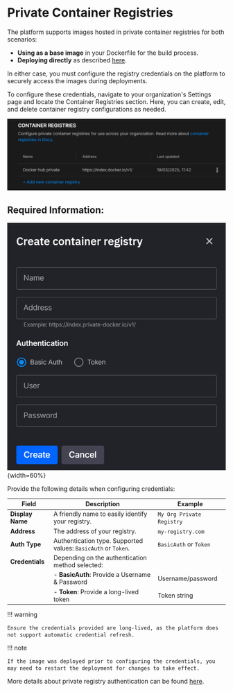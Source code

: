 # Private Container Registries

The platform supports images hosted in private container registries for both scenarios:

- **Using as a base image** in your Dockerfile for the build process.
- **Deploying directly** as described [here](./deploy-external-image.md).

In either case, you must configure the registry credentials on the platform to securely access the images during deployments.
 
To configure these credentials, navigate to your organization's Settings page and locate the Container Registries section. Here, you can create, edit, and delete container registry configurations as needed.

![Settings](../images/container-registies/container-registries-settings.png)

## Required Information:

![Create](../images/container-registies/container-registries-create.png){width=60%}

Provide the following details when configuring credentials:

| Field           | Description                                                                                           | Example                      |
|-----------------|-------------------------------------------------------------------------------------------------------|------------------------------|
| **Display Name**| A friendly name to easily identify your registry.                                                     | `My Org Private Registry`    |
| **Address**     | The address of your registry.                                                                         | `my-registry.com`            |
| **Auth Type**   | Authentication type. Supported values: `BasicAuth` or `Token`.                                        | `BasicAuth` or `Token`       |
| **Credentials** | Depending on the authentication method selected:                                                      |                              |
|                 | - **BasicAuth**: Provide a Username & Password                                                        | Username/password            |
|                 | - **Token**: Provide a long-lived token                                                               | Token string                 |

!!! warning

    Ensure the credentials provided are long-lived, as the platform does not support automatic credential refresh.

!!! note

    If the image was deployed prior to configuring the credentials, you may need to restart the deployment for changes to take effect.

More details about private registry authentication can be found [here](https://kubernetes.io/docs/tasks/configure-pod-container/pull-image-private-registry/).